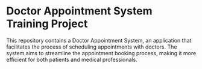 # Doctor Appointment System Training Project

This repository contains a Doctor Appointment System, an application that facilitates the process of scheduling appointments with doctors. The system aims to streamline the appointment booking process, making it more efficient for both patients and medical professionals.
